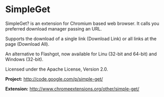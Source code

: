 SimpleGet
=========

SimpleGet? is an extension for Chromium based web browser. It calls you preferred download manager passing an URL.

Supports the download of a single link (Download Link) or all links at the page (Download All).

An alternative to Flashgot, now available for Linu (32-bit and 64-bit) and Windows (32-bit).

Licensed under the Apache License, Version 2.0.

**Project:** http://code.google.com/p/simple-get/

**Extension:** http://www.chromeextensions.org/other/simple-get/
